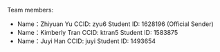 Team members:
- Name：Zhiyuan Yu    CCID: zyu6             Student ID: 1628196 (Official Sender)
- Name：Kimberly Tran CCID: ktran5           Student ID: 1583875
- Name：Juyi Han      CCID: juyi             Student ID: 1493654

